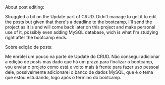 About post editing:

Struggled a bit on the Update part of CRUD. Didn't manage to get it to edit the posts but given that there's a deadline to the bootcamp, I'll send the project as it is and will come back later on this project and make personal use of it, possibly even adding MySQL database, wich is what I'm studying right after the bootcamp ends.


Sobre edição de posts:

Me enrolei um pouco na parte de Update do CRUD. Não consegui adicionar a edição de posts mas dado que há um prazo para finalizar o bootcamp, vou enviar o projeto como está e volto mais à frente para fazer uso pessoal dele, possivelmente adicionarei o banco de dados MySQL, que é o tema que estou estudando, logo após o término do bootcamp.